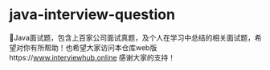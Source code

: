 # java-interview-question
🧐Java面试题，包含上百家公司面试真题，及个人在学习中总结的相关面试题，希望对你有所帮助！也希望大家访问本仓库web版https://www.interviewhub.online 感谢大家的支持！
